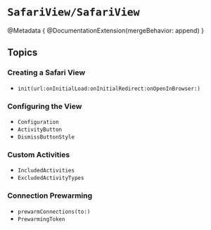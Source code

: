 #  ``SafariView/SafariView``

@Metadata {
    @DocumentationExtension(mergeBehavior: append)
}

## Topics

### Creating a Safari View

- ``init(url:onInitialLoad:onInitialRedirect:onOpenInBrowser:)``

### Configuring the View

- ``Configuration``
- ``ActivityButton``
- ``DismissButtonStyle``

### Custom Activities

- ``IncludedActivities``
- ``ExcludedActivityTypes``

### Connection Prewarming

- ``prewarmConnections(to:)``
- ``PrewarmingToken``

